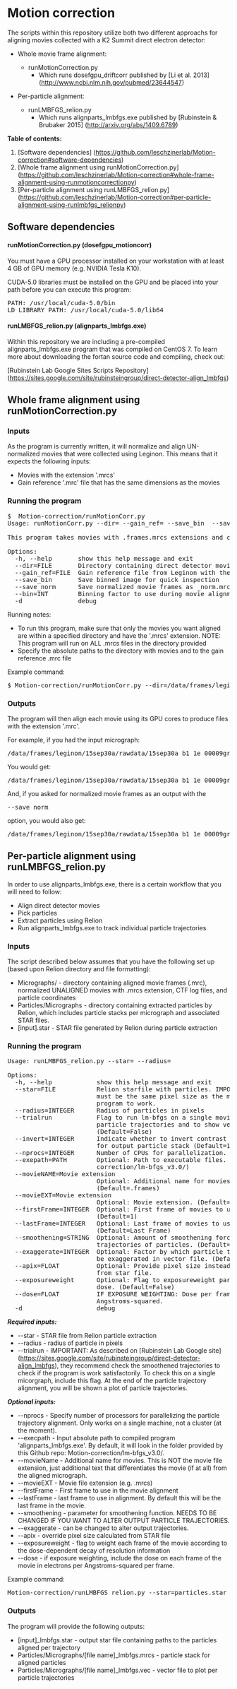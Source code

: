 # Motion correction

The scripts within this repository utilize both two different approachs for aligning movies collected with a K2 Summit direct electron detector: 

* Whole movie frame alignment:
  * runMotionCorrection.py
     * Which runs dosefgpu_driftcorr published by [Li et al. 2013]  (http://www.ncbi.nlm.nih.gov/pubmed/23644547) 

* Per-particle alignment: 
  * runLMBFGS_relion.py
     * Which runs alignparts_lmbfgs.exe published by [Rubinstein & Brubaker 2015] (http://arxiv.org/abs/1409.6789)

__Table of contents:__

1. [Software dependencies] (https://github.com/leschzinerlab/Motion-correction#software-dependencies) 
2. [Whole frame alignment using runMotionCorrection.py] (https://github.com/leschzinerlab/Motion-correction#whole-frame-alignment-using-runmotioncorrectionpy) 
3. [Per-particle alignment using runLMBFGS_relion.py] (https://github.com/leschzinerlab/Motion-correction#per-particle-alignment-using-runlmbfgs_relionpy)

## Software dependencies

#### runMotionCorrection.py (dosefgpu_motioncorr)

You must have a GPU processor installed on your workstation with at least 4 GB of GPU memory (e.g. NVIDIA Tesla K10).

CUDA-5.0 libraries must be installed on the GPU and be placed into your path before you can execute this program:

<pre>PATH: /usr/local/cuda-5.0/bin
LD_LIBRARY_PATH: /usr/local/cuda-5.0/lib64</pre>

#### runLMBFGS_relion.py (alignparts_lmbfgs.exe)

Within this repository we are including a pre-compiled alignparts_lmbfgs.exe program that was compiled on CentOS 7. To learn more about downloading the fortan source code and compiling, check out: 

[Rubinstein Lab Google Sites Scripts Repository] (https://sites.google.com/site/rubinsteingroup/direct-detector-align_lmbfgs)

## Whole frame alignment using runMotionCorrection.py

### Inputs

As the program is currently written, it will normalize and align UN-normalized movies that were collected using Leginon. This means that it expects the following inputs: 

* Movies with the extension '.mrcs'
* Gain reference '.mrc' file that has the same dimensions as the movies

### Running the program

<pre>$  Motion-correction/runMotionCorr.py 
Usage: runMotionCorr.py --dir=<folder with mrc frames> --gain_ref=<gain reference in mrc format with full path;input the *_norm* file from the leginon reference directory> --save_bin <save binned mic> --save_norm <save normalized frames>

This program takes movies with .frames.mrcs extensions and creates aligned movies with .mrc extension, along with the option to create normalized movies with the .mrcs extension.

Options:
  -h, --help       show this help message and exit
  --dir=FILE       Directory containing direct detector movies (.mrcs extension)
  --gain_ref=FILE  Gain reference file from Leginon with the full path (.mrc)
  --save_bin       Save binned image for quick inspection
  --save_norm      Save normalized movie frames as _norm.mrcs
  --bin=INT        Binning factor to use during movie alignment, 1 or 2. (Default=1)
  -d               debug</pre>
  
Running notes: 

* To run this program, make sure that only the movies you want aligned are within a specified directory and have the '.mrcs' extension. NOTE: This program will run on ALL .mrcs files in the directory provided
* Specify the absolute paths to the directory with movies and to the gain reference .mrc file

Example command: 

<pre>$ Motion-correction/runMotionCorr.py --dir=/data/frames/leginon/15sep30a/rawdata/ --gain_ref=/data/frames/leginon/15sep30a_ref/rawdata/15sep30a_31115207_07_7676x7420_norm_1.mrc --bin=2</pre>

### Outputs

The program will then align each movie using its GPU cores to produce files with the extension '.mrc'. 

For example, if you had the input micrograph: 

<pre>/data/frames/leginon/15sep30a/rawdata/15sep30a_b1_1e_00009gr_00003sq_00007hl_00001en.frames_norm.mrcs</pre>

You would get: 

<pre>/data/frames/leginon/15sep30a/rawdata/15sep30a_b1_1e_00009gr_00003sq_00007hl_00001en.mrc</pre>

And, if you asked for normalized movie frames as an output with the <pre>--save_norm</pre> option,  you would also get: 

<pre>/data/frames/leginon/15sep30a/rawdata/15sep30a_b1_1e_00009gr_00003sq_00007hl_00001en_norm.mrcs</pre>

## Per-particle alignment using runLMBFGS_relion.py

In order to use alignparts_lmbfgs.exe, there is a certain workflow that you will need to follow: 

* Align direct detector movies
* Pick particles
* Extract particles using Relion
* Run alignparts_lmbfgs.exe to track individual particle trajectories

### Inputs

The script described below assumes that you have the following set up (based upon Relion directory and file formatting):

* Micrographs/ - directory containing aligned movie frames (.mrc), normalized UNALIGNED movies with .mrcs extension, CTF log files, and particle coordinates 
* Particles/Micrographs - directory containing extracted particles by Relion, which includes particle stacks per micrograph and associated STAR files.
* [input].star - STAR file generated by Relion during particle extraction

### Running the program

<pre>Usage: runLMBFGS_relion.py --star=<relion star> --radius=<radius>

Options:
  -h, --help            show this help message and exit
  --star=FILE           Relion starfile with particles. IMPORTANT: Particles
                        must be the same pixel size as the movies for this
                        program to work.
  --radius=INTEGER      Radius of particles in pixels
  --trialrun            Flag to run lm-bfgs on a single movie to check
                        particle trajectories and to show vector field plot
                        (Default=False)
  --invert=INTEGER      Indicate whether to invert contrast (=1) or not (=0)
                        for output particle stack (Default=1)
  --nprocs=INTEGER      Number of CPUs for parallelization. (Default=1)
  --exepath=PATH        Optional: Path to executable files. (Default=Motion-
                        correction/lm-bfgs_v3.0/)
  --movieNAME=Movie extension
                        Optional: Additional name for movies.
                        (Default=.frames)
  --movieEXT=Movie extension
                        Optional: Movie extension. (Default=mrcs)
  --firstFrame=INTEGER  Optional: First frame of movies to use for alignment.
                        (Default=1)
  --lastFrame=INTEGER   Optional: Last frame of movies to use for alignment.
                        (Default=Last Frame)
  --smoothening=STRING  Optional: Amount of smoothening forced onto
                        trajectories of particles. (Default=1.0d4)
  --exaggerate=INTEGER  Optional: Factor by which particle trajectories should
                        be exaggerated in vector file. (Default=5)
  --apix=FLOAT          Optional: Provide pixel size instead of calculating
                        from star file.
  --exposureweight      Optional: Flag to exposureweight particles based upon
                        dose. (Default=False)
  --dose=FLOAT          IF EXPOSURE WEIGHTING: Dose per frame in electrons per
                        Angstroms-squared.
  -d                    debug</pre>
  
 ___Required inputs:___  
  * --star - STAR file from Relion particle extraction
  * --radius - radius of particle in pixels
  * --trialrun - IMPORTANT: As described on [Rubinstein Lab Google site] (https://sites.google.com/site/rubinsteingroup/direct-detector-align_lmbfgs), they recommend check the smoothened trajectories to check if the program is work satisfactorily. To check this on a single micorgraph, include this flag. At the end of the particle trajectory alignment, you will be shown a plot of particle trajectories.
  
 ___Optional inputs:___
  * --nprocs - Specify number of processors for parallelizing the particle trajectory alignment. Only works on a single machine, not a cluster (at the moment).
  * --execpath - Input absolute path to compiled program 'alignparts_lmbfgs.exe'. By default, it will look in the folder provided by this Github repo: Motion-correction/lm-bfgs_v3.0/. 
  * --movieName - Additional name for movies. This is NOT the movie file extension, just additional text that differentiates the movie (if at all) from the aligned micrograph.
  * --movieEXT - Movie file extension (e.g. .mrcs)
  * --firstFrame - First frame to use in the movie alignment
  * --lastFrame - last frame to use in alignment. By default this will be the last frame in the movie.
  * --smoothening - parameter for smoothening function. NEEDS TO BE CHANGED IF YOU WANT TO ALTER OUTPUT PARTICLE TRAJECTORIES. 
  * --exaggerate - can be changed to alter output trajectories. 
  * --apix - override pixel size calculated from STAR file
  * --exposureweight - flag to weight each frame of the movie according to the dose-dependent decay of resolution information 
  * --dose - if exposure weighting, include the dose on each frame of the movie in electrons per Angstroms-squared per frame.
 
Example command: 

<pre>Motion-correction/runLMBFGS_relion.py --star=particles.star --radius=50 --nprocs=4</pre>

### Outputs

The program will provide the following outputs: 

* [input]_lmbfgs.star - output star file containing paths to the particles aligned per trajectory
* Particles/Micrographs/[file name]_lmbfgs.mrcs - particle stack for aligned particles
* Particles/Micrographs/[file name]_lmbfgs.vec - vector file to plot per particle trajectories 
